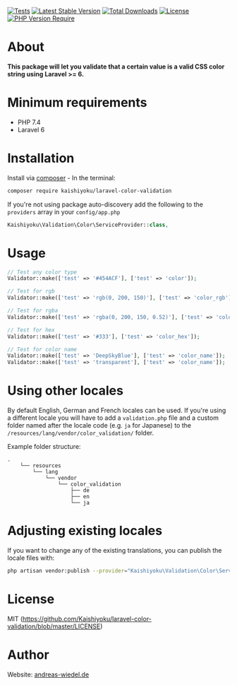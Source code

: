 [![Tests](https://github.com/Kaishiyoku/laravel-color-validation/actions/workflows/tests.yml/badge.svg)](https://github.com/Kaishiyoku/laravel-color-validation/actions/workflows/tests.yml)
[![Latest Stable Version](http://poser.pugx.org/kaishiyoku/laravel-color-validation/v)](https://packagist.org/packages/kaishiyoku/laravel-color-validation)
[![Total Downloads](http://poser.pugx.org/kaishiyoku/laravel-color-validation/downloads)](https://packagist.org/packages/kaishiyoku/laravel-color-validation)
[![License](http://poser.pugx.org/kaishiyoku/laravel-color-validation/license)](https://packagist.org/packages/kaishiyoku/laravel-color-validation)
[![PHP Version Require](http://poser.pugx.org/kaishiyoku/laravel-color-validation/require/php)](https://packagist.org/packages/kaishiyoku/laravel-color-validation)

About
=====
**This package will let you validate that a certain value is a valid CSS color string using Laravel >= 6.**

Minimum requirements
============
* PHP 7.4
* Laravel 6

Installation
============

Install via [composer](https://getcomposer.org/) - In the terminal:
```bash
composer require kaishiyoku/laravel-color-validation
```
If you're not using package auto-discovery add the following to the `providers` array in your `config/app.php`
```php
Kaishiyoku\Validation\Color\ServiceProvider::class,
```

Usage
=====

```php
// Test any color type
Validator::make(['test' => '#454ACF'], ['test' => 'color']);

// Test for rgb 
Validator::make(['test' => 'rgb(0, 200, 150)'], ['test' => 'color_rgb']);

// Test for rgba 
Validator::make(['test' => 'rgba(0, 200, 150, 0.52)'], ['test' => 'color_rgba']);

// Test for hex 
Validator::make(['test' => '#333'], ['test' => 'color_hex']);

// Test for color name
Validator::make(['test' => 'DeepSkyBlue'], ['test' => 'color_name']);
Validator::make(['test' => 'transparent'], ['test' => 'color_name']);
```
Using other locales
===================

By default English, German and French locales can be used. If you're using a different locale you will have to add a `validation.php` file and a custom folder named after the locale code (e.g. `ja` for Japanese) to the `/resources/lang/vendor/color_validation/` folder.

Example folder structure:

```
.
    └── resources
        └── lang
            └── vendor
                └── color_validation
                    ├── de
                    ├── en
                    └── ja
```


Adjusting existing locales
==========================

If you want to change any of the existing translations, you can publish the locale files with:

```bash
php artisan vendor:publish --provider="Kaishiyoku\Validation\Color\ServiceProvider"
```

License
=======
MIT (https://github.com/Kaishiyoku/laravel-color-validation/blob/master/LICENSE)

Author
======
Website: [andreas-wiedel.de](https://andreas-wiedel.de)
